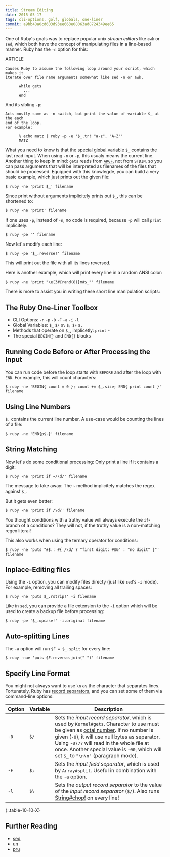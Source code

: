 ```yaml
---
title: Stream Editing
date: 2015-05-17
tags: cli-options, golf, globals, one-liner
commit: a9bb48a0cd603d93ee663e08063ad8724349ee65
---
```


One of Ruby's goals was to replace popular unix *stream editors* like `awk` or `sed`, which both have the concept of manipulating files in a line-based manner. Ruby has the `-n` option for this:

ARTICLE

    Causes Ruby to assume the following loop around your script, which makes it
    iterate over file name arguments somewhat like sed -n or awk.

          while gets
            ...
          end

And its sibling `-p`:

    Acts mostly same as -n switch, but print the value of variable $_ at the each
    end of the loop.
    For example:

          % echo matz | ruby -p -e '$_.tr! "a-z", "A-Z"'
          MATZ

What you need to know is that the [special global variable](http://idiosyncratic-ruby.com/9-globalization.html) `$_` contains the last read input. When using `-n` or `-p`, this usualy means the current line. Another thing to keep in mind: `gets` reads from [`ARGF`](http://readruby.io/io#argf), not from `STDIN`, so you can pass arguments that will be interpreted as filenames of the files that should be processed. Equipped with this knowlegde, you can build a very basic example, which just prints out the given file:

    $ ruby -ne 'print $_' filename

Since print without arguments implicitely prints out `$_`, this can be shortened to:

    $ ruby -ne 'print' filename

If one uses `-p`, instead of `-n`, no code is required, because `-p` will call `print` implicitely:

    $ ruby -pe '' filename

Now let's modify each line:

    $ ruby -pe '$_.reverse!' filename

This will print out the file with all its lines reversed.

Here is another example, which will print every line in a random ANSI color:

    $ ruby -ne 'print "\e[3#{rand(8)}m#$_"' filename

There is more to assist you in writing these short line manipulation scripts:

## The Ruby One-Liner Toolbox

* CLI Options: `-n` `-p` `-0` `-F` `-a` `-i` `-l`
* Global Variables: `$_` `$/` `$\` `$;` `$F` `$.`
* Methods that operate on `$_`, implicetly: `print` `~`
* The special `BEGIN{}` and `END{}` blocks

## Running Code Before or After Processing the Input

You can run code before the loop starts with `BEFORE` and after the loop with `END`. For example, this will count characters:

    $ ruby -ne 'BEGIN{ count = 0 }; count += $_.size; END{ print count }' filename

## Using Line Numbers

`$.` contains the current line number. A use-case would be counting the lines of a file:

    $ ruby -ne 'END{p$.}' filename

## String Matching

Now let's do some conditional processing: Only print a line if it contains a digit:

    $ ruby -ne 'print if ~/\d/' filename

The message to take away: The `~` method implicitely matches the regex against `$_`.

But it gets even better:

    $ ruby -ne 'print if /\d/' filename

You thought conditions with a truthy value will always execute the `if`-branch of a conditions? They will not, if the truthy value is a non-matching regex literal!

This also works when using the ternary operator for conditions:

    $ ruby -ne 'puts "#$.: #{ /\d/ ? "first digit: #$&" : "no digit" }"' filename

## Inplace-Editing files

Using the `-i` option, you can modify files directy (just like `sed`'s `-i` mode). For example, removing all trailing spaces:

    $ ruby -ne 'puts $_.rstrip!' -i filename

Like in `sed`, you can provide a file extension to the `-i` option which will be used to create a backup file before processing:

    $ ruby -pe '$_.upcase!' -i.original filename

## Auto-splitting Lines

The `-a` option will run `$F = $_.split` for every line:

    $ ruby -nae 'puts $F.reverse.join(" ")' filename

## Specify Line Format

You might not always want to use `\n` as the character that separates lines. Fortunately, Ruby has [record separators](http://idiosyncratic-ruby.com/16-changing-the-rules.html#change-a-global-default-separator), and you can set some of them via command-line options:

Option | Variable  | Description
-------|-----------|------------
`-0`   | `$/`      | Sets the *input record separator*, which is used by `Kernel#gets`. Character to use must be given as [octal number](http://en.wikipedia.org/wiki/Octal). If no number is given (`-0`), it will use null bytes as separator. Using `-0777` will read in the whole file at once. Another special value is `-00`, which will set `$_` to `"\n\n"` (paragraph mode).
`-F`   | `$;`      | Sets the *input field separator*, which is used by `Array#split`. Useful in combination with the `-a` option.
`-l`   | `$\`      | Sets the *output record separator* to the value of the *input record separator* (`$/`). Also runs [String#chop!](http://ruby-doc.org/core-2.3.0/String.html#method-i-chop-21) on every line!
{:.table-10-10-X}

## Further Reading

- [sed](https://en.wikipedia.org/wiki/Sed)
- [un](http://idiosyncratic-ruby.com/6-run-ruby-run.html)
- [pru](https://github.com/grosser/pru)